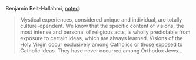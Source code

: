 
Benjamin Beit-Hallahmi, [noted](https://books.google.com/books?id=EfNTBAAAQBAJ&pg=PA43&lpg=PA43&dq=we+take+it+for+granted+benjamin+beit-hallahmi&source=bl&ots=Tgq6kGK3_5&sig=SdRbPV6WkxQBtF0pPubciSq2B60&hl=en&sa=X&ved=0ahUKEwi8lPqO95HWAhVD82MKHd7XB4cQ6AEIKDAA#v=onepage&q=%22Social%20learning%2C%20despite%20its%20seeming%20simplicity%22&f=false):

> Mystical experiences, considered unique and individual, are totally culture-dpendent.  We know that the specific content of visions, the most intense and personal of religious acts, is wholly predictable from exposure to certain ideas, which are always learned.  Visions of the Holy Virgin occur exclusively among Catholics or those exposed to Catholic ideas.  They have never occurred among Orthodox Jews...

